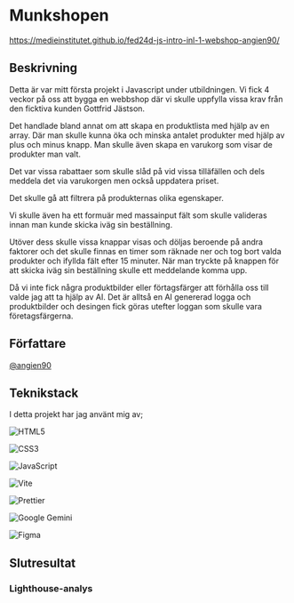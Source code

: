 # Munkshopen
https://medieinstitutet.github.io/fed24d-js-intro-inl-1-webshop-angien90/

## Beskrivning

Detta är var mitt första projekt i Javascript under utbildningen. Vi fick 4 veckor på oss att bygga en webbshop där vi skulle uppfylla vissa krav från den ficktiva kunden Gottfrid Jästson.

Det handlade bland annat om att skapa en produktlista med hjälp av en array. Där man skulle kunna öka och minska antalet produkter med hjälp av plus och minus knapp. Man skulle även skapa en varukorg som visar de produkter man valt.

Det var vissa rabattaer som skulle slåd på vid vissa tilläfällen och dels meddela det via varukorgen men också uppdatera priset. 

Det skulle gå att filtrera på produkternas olika egenskaper. 

Vi skulle även ha ett formuär med massainput fält som skulle valideras innan man kunde skicka iväg sin beställning. 

Utöver dess skulle vissa knappar visas och döljas beroende på andra faktorer och det skulle finnas en timer som räknade ner och tog bort valda produkter och ifyllda fält efter 15 minuter. När man tryckte på knappen för att skicka iväg sin beställning skulle ett meddelande komma upp. 

Då vi inte fick några produktbilder eller förtagsfärger att förhålla oss till valde jag att ta hjälp av AI. Det är alltså en AI genererad logga och produktbilder och desingen fick göras utefter loggan som skulle vara företagsfärgerna. 

## Författare

[@angien90](https://github.com/angien90)

## Teknikstack

I detta projekt har jag använt mig av;

![HTML5](https://img.shields.io/badge/html5-%23E34F26.svg?style=for-the-badge&logo=html5&logoColor=white)

![CSS3](https://img.shields.io/badge/css3-%231572B6.svg?style=for-the-badge&logo=css3&logoColor=white)

![JavaScript](https://img.shields.io/badge/javascript-%23323330.svg?style=for-the-badge&logo=javascript&logoColor=%23F7DF1E)

![Vite](https://img.shields.io/badge/vite-%23646CFF.svg?style=for-the-badge&logo=vite&logoColor=white)

![Prettier](https://img.shields.io/badge/prettier-%23F7B93E.svg?style=for-the-badge&logo=prettier&logoColor=black)

![Google Gemini](https://img.shields.io/badge/google%20gemini-8E75B2?style=for-the-badge&logo=google%20gemini&logoColor=white)

![Figma](https://img.shields.io/badge/figma-%23F24E1E.svg?style=for-the-badge&logo=figma&logoColor=white)

## Slutresultat

### Lighthouse-analys
